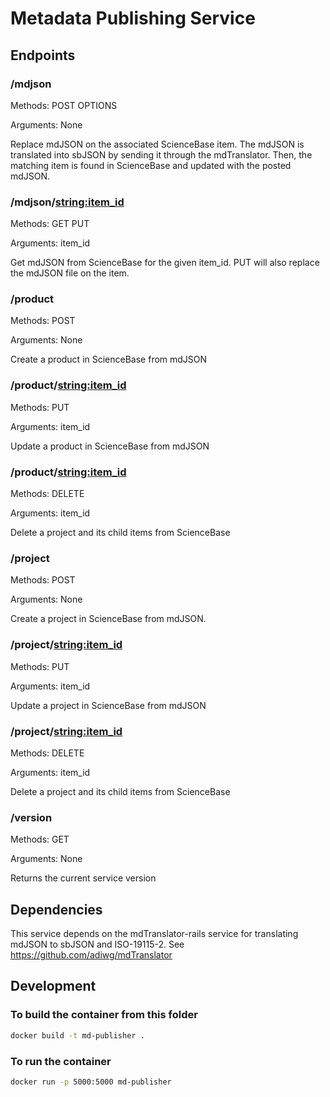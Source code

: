 # Metadata Publishing Service

## Endpoints

### /mdjson
Methods: POST OPTIONS

Arguments: None

Replace mdJSON on the associated ScienceBase item. The mdJSON is translated into sbJSON by sending
it through the mdTranslator. Then, the matching item is found in ScienceBase and updated with the
posted mdJSON.

### /mdjson/<string:item_id>
Methods: GET PUT 

Arguments: item_id

Get mdJSON from ScienceBase for the given item_id. PUT will also replace the mdJSON file on the item.

### /product
Methods: POST 

Arguments: None

Create a product in ScienceBase from mdJSON

### /product/<string:item_id>
Methods: PUT

Arguments: item_id

Update a product in ScienceBase from mdJSON

### /product/<string:item_id>
Methods: DELETE

Arguments: item_id

Delete a project and its child items from ScienceBase

### /project
Methods: POST

Arguments: None

Create a project in ScienceBase from mdJSON.

### /project/<string:item_id>
Methods: PUT

Arguments: item_id

Update a project in ScienceBase from mdJSON

### /project/<string:item_id>
Methods: DELETE

Arguments: item_id

Delete a project and its child items from ScienceBase

### /version
Methods: GET

Arguments: None

Returns the current service version

## Dependencies

This service depends on the mdTranslator-rails service for translating mdJSON to sbJSON and
ISO-19115-2. See https://github.com/adiwg/mdTranslator

## Development

### To build the container from this folder
```bash
docker build -t md-publisher .
```

### To run the container
```bash
docker run -p 5000:5000 md-publisher
```
